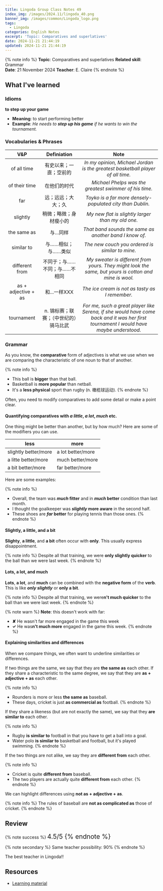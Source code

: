 ```yaml
---
title: Lingoda Group Class Notes 49
index_img: /images/2024.11/lingoda_40.png
banner_img: /images/common/Lingoda_logo.png
tags:
  - Lingoda
categories: English Notes
excerpt: 'Topic: Comparatives and superlatives'
date: 2024-11-21 21:44:19
updated: 2024-11-21 21:44:19
---
```


{% note info %}
**Topic**: Comparatives and superlatives
**Related skill**: Grammar  
**Date**: 21 November 2024
**Teacher**: E. Claire
{% endnote %}

## What I've learned

### Idioms
**to step up your game**
- **Meaning**:  to start performing better
- **Example**: *He needs to **step up his game** if he wants to win the tournament.*

### Vocabularies & Phrases

|         V&P         |              Definiation              |                                                                 Note                                                                  |
| :-----------------: | :-----------------------------------: | :-----------------------------------------------------------------------------------------------------------------------------------: |
|     of all time     |        有史以来；一直；空前的         |                            *In my opinion, Michael Jordan is the greatest basketball player of all time.*                             |
|    of their time    |             在他们的时代              |                                        *Michael Phelps was the greatest swimmer of his time.*                                         |
|         far         |          远；远远；大大；久           |                                       *Toyko is a far more densely-populated city than Dublin.*                                       |
|      slightly       |        稍微；略微；身材瘦小的         |                                           *My new flat is slightly larger than my old one.*                                           |
|     the same as     |                与…同样                |                                        *That band sounds the same as another band I know of.*                                         |
|     similar to      |          与……相似；与……类似           |                                            *The new couch you ordered is similar to mine.*                                            |
|   different from    |     不同于；与……不同；与……不相同      |                 *My sweater is different from yours. They might look the same, but yours is cotton and mine is wool.*                 |
| as + adjective + as |             和...一样XXX              |                                            *The ice cream is not as tasty as I remember.*                                             |
|     tournament      | n.	锦标赛；联赛；（中世纪的）骑马比武 | *For me, such a great player like Serena, if she would have come back and it was her first tournament I would have maybe understood.* |

### Grammar

As you know, the **comparative** form of adjectives is what we use when we are comparing the characteristic of one noun to that of another.

{% note info %}
- This ball is **bigger** than that ball.
- Basketball is **more popular** than netball.
- It's a **less physical** sport than rugby (n.	橄榄球运动).
{% endnote %}

Often, you need to modify comparatives to add some detail or make a point clear.

#### Quantifying comparatives with *a little*, *a lot*, *much* etc.
One thing might be better than another, but by how much? Here are some of the modifiers you can use.

| less                 | more              |
| -------------------- | ----------------- |
| slightly better/more | a lot better/more |
| a litte better/more  | much better/more  |
| a bit better/more    | far better/more   |

Here are some examples:

{% note info %}
- Overall, the team was ***much* fitter** and in ***much* better** condition than last month.
- I thought the goalkeeper was ***slightly* more aware** in the second half.
- These shoes are ***far* better** for playing tennis than those ones.
{% endnote %}

#### Slightly, a little, and a bit
**Slighty**, **a little**, and **a bit** often occur with **only**. This usually express disappointment.

{% note info %}
Despite all that training, we were **only slightly quicker** to the ball than we were last week.
{% endnote %}

#### Lots, a lot, and much
**Lots**, **a lot**, and **much** can be combined with the **negative form** of the **verb**. This is like ***only slightly*** or **only a bit**.

{% note info %}
Despite all that training, we were**n't much quicker** to the ball than we were last week.
{% endnote %}
 
{% note warn %}
**Note**: this doesn't work with far:
- **✘** He wasn't far more engaged in the game this week
- **✓** He was**n't much more** engaged in the game this week.
{% endnote %}

#### Explaining similarities and differences
When we compare things, we often want to underline similarities or differences.

If two things are the same, we say that they are **the same as** each other. If they share a characteristic to the same degree, we say that they are **as + adjective + as** each other.

{% note info %}
- Rounders is more or less **the same as** baseball.
- These days, cricket is just **as commercial as** football.
{% endnote %}

If they share a likeness (but are not exactly the same), we say that they **are similar to** each other.

{% note info %}
- Rugby **is similar to** football in that you have to get a ball into a goal.
- Water polo **is similar to** basketball and football, but it's played swimming.
{% endnote %}

If the two things are not alike, we say they are **different from** each other.

{% note info %}
- Cricket is quite **different from** baseball.
- The two players are actually quite **different from** each other.
{% endnote %}

We can highlight differences using **not as + adjective + as**.

{% note info %}
The rules of baseball are **not as complicated as** those of cricket.
{% endnote %}

## Review

{% note success %}
<span style="font-size:1.5em;">
4.5/5
<span>
{% endnote %}

{% note secondary %}
<span style="font-size:1em;">
Same teacher possibility: 90%
<span>
{% endnote %}

The best teacher in Lingoda!!

## Resources
- [Learning material](https://learn.lingoda.com/english/learning-materials/6735f053e1b76/download)
